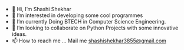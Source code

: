 - 👋 Hi, I’m Shashi Shekhar 
- 👀 I’m interested in developing some cool programmes
- 🌱 I’m currently Doing BTECH in Computer Science Engineering.
- 💞️ I’m looking to collaborate on Python Projects with some innovative ideas.
- 📫 How to reach me ... Mail me shashishekhar3855@gmail.com

<!---
shashishekhar0001/shashishekhar0001 is a ✨ special ✨ repository because its `README.md` (this file) appears on your GitHub profile.
You can click the Preview link to take a look at your changes.
--->
